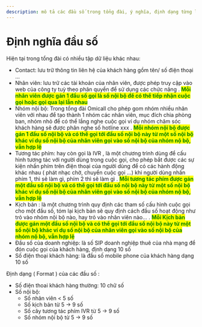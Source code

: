 ```yaml
---
description: mô tả các đầu số trong tổng đài, ý nghĩa, định dạng từng loại đầu số
---
```


# Định nghĩa đầu số

Hiện tại trong tổng đài có nhiều tập dữ liệu khác nhau:

* Contact: lưu trữ thông tin liên hệ của khách hàng gồm tên/ số điện thoại ...&#x20;
* Nhân viên: lưu trữ các tài khoản của nhân viên, được phép truy cập vào web của công ty tuỳ theo phân quyền để sử dụng các chức năng . <mark style="color:green;">**Mỗi nhân viên được gán 1 đầu số gọi là số nội bộ để có thể tiếp nhận cuộc gọi hoặc gọi qua lại lẫn nhau**</mark>
* Nhóm nội bộ: Trong tổng đài Omicall cho phép gom nhóm nhiều nhân viên với nhau để tạo thành 1 nhóm các nhân viên, mục đích chia phòng ban, nhóm nhỏ để có thể lắng nghe cuộc gọi ví dụ nhóm chăm sóc khách hàng sẽ được phân nghe số hotline xxx . <mark style="color:green;">**Mỗi nhóm nội bộ được gán 1 đầu số nội bộ và có thể gọi tới đầu số nội bộ này từ một số nội bộ khác ví dụ số nội bộ của nhân viên gọi vào số nội bộ của nhóm nộ bộ, vẫn hợp lệ**</mark>&#x20;
* Tương tác phím: hay còn gọi là IVR , là một chương trình dùng để cấu hình tương tác với người dùng trong cuộc gọi, cho phép bắt được các sự kiện nhấn phím trên điện thoại của người dùng để có các hành động khác nhau ( phát nhạc chờ, chuyển cuộc gọi ...) khi người dùng nhấn phím 1, thì sẽ làm gì, phím 2 thì sẽ làm gì . <mark style="color:green;">**Mỗi tương tác phím được gán một đầu số nội bộ và có thể gọi tới đầu số nội bộ này từ một số nội bộ khác ví dụ số nội bộ của nhân viên gọi vào số nội bộ của nhóm nộ bộ, vẫn hợp lệ**</mark>
* Kịch bản : là một chương trình quy định các tham số cấu hình cuộc gọi cho một đầu số, tóm lại kịch bản sẽ quy định cách đầu số hoạt động như trỏ vào nhóm nội bộ nào, hay trỏ vào nhân viên nào... . <mark style="color:green;">**Mỗi  Kịch bản được gán một đầu số nội bộ và có thể gọi tới đầu số nội bộ này từ một số nội bộ khác ví dụ số nội bộ của nhân viên gọi vào số nội bộ của nhóm nộ bộ, vẫn hợp lệ**</mark>
* Đầu số của doanh nghiệp: là số SIP doanh nghiệp thuê của nhà mạng để đón cuộc gọi của khách hàng, định dạng 10 số&#x20;
* Số điện thoại khách hàng: là đầu số mobile phone của khách hàng dạng 10 số&#x20;

Định dạng ( Format ) của các đầu số :&#x20;

* Số điện thoai khách hàng thường: 10 chữ số&#x20;
* Số nội bộ:
  * Số nhân viên < 5 số&#x20;
  * Số kịch bản từ 5 -> 9 số&#x20;
  * Số cây tương tác phím IVR từ 5 -> 9 số&#x20;
  * Số nhóm nội bộ từ 5 -> 9 số

